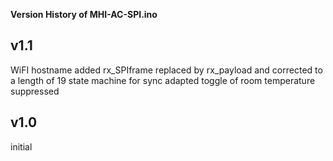 **Version History of MHI-AC-SPI.ino**

## v1.1
WiFI hostname added
rx_SPIframe replaced by rx_payload and corrected to a length of 19
state machine for sync adapted
toggle of room temperature suppressed

## v1.0
initial